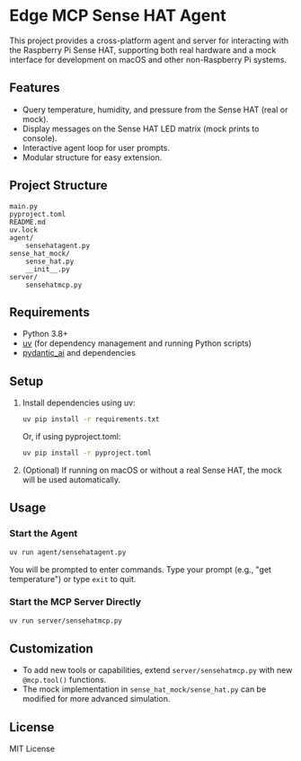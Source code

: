 # Edge MCP Sense HAT Agent

This project provides a cross-platform agent and server for interacting with the Raspberry Pi Sense HAT, supporting both real hardware and a mock interface for development on macOS and other non-Raspberry Pi systems.

## Features

- Query temperature, humidity, and pressure from the Sense HAT (real or mock).
- Display messages on the Sense HAT LED matrix (mock prints to console).
- Interactive agent loop for user prompts.
- Modular structure for easy extension.

## Project Structure

```
main.py
pyproject.toml
README.md
uv.lock
agent/
    sensehatagent.py
sense_hat_mock/
    sense_hat.py
    __init__.py
server/
    sensehatmcp.py
```

## Requirements

- Python 3.8+
- [uv](https://github.com/astral-sh/uv) (for dependency management and running Python scripts)
- [pydantic_ai](https://github.com/pydantic/pydantic-ai) and dependencies

## Setup

1. Install dependencies using uv:
    ```bash
    uv pip install -r requirements.txt
    ```
    Or, if using pyproject.toml:
    ```bash
    uv pip install -r pyproject.toml
    ```

2. (Optional) If running on macOS or without a real Sense HAT, the mock will be used automatically.

## Usage

### Start the Agent

```bash
uv run agent/sensehatagent.py
```

You will be prompted to enter commands. Type your prompt (e.g., "get temperature") or type `exit` to quit.

### Start the MCP Server Directly

```bash
uv run server/sensehatmcp.py
```

## Customization

- To add new tools or capabilities, extend `server/sensehatmcp.py` with new `@mcp.tool()` functions.
- The mock implementation in `sense_hat_mock/sense_hat.py` can be modified for more advanced simulation.

## License

MIT License
